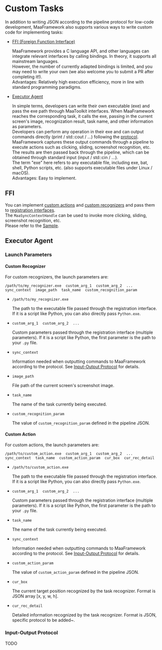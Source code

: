 # Custom Tasks

In addition to writing JSON according to the pipeline protocol for low-code development, MaaFramework also supports various ways to write custom code for implementing tasks:

- [FFI (Foreign Function Interface)](#ffi)  

  MaaFramework provides a C language API, and other languages can integrate relevant interfaces by calling bindings. In theory, it supports all mainstream languages.  
  However, the number of currently adapted bindings is limited, and you may need to write your own (we also welcome you to submit a PR after completing it!).  
  Advantages: Relatively high execution efficiency, more in line with standard programming paradigms.

- [Executor Agent](#executor-agent)  

  In simple terms, developers can write their own executable (exe) and pass the exe path through MaaToolkit interfaces. When MaaFramework reaches the corresponding task, it calls the exe, passing in the current screen's image, recognization result, task name, and other information as parameters.  
  Developers can perform any operation in their exe and can output commands directly (print / std::cout / ...) following the [protocol](#input-output-protocol). MaaFramework captures these output commands through a pipeline to execute actions such as clicking, sliding, screenshot recognition, etc. The results are then passed back through the pipeline, which can be obtained through standard input (input / std::cin / ...).  
  The term "exe" here refers to any executable file, including exe, bat, shell, Python scripts, etc. (also supports executable files under Linux / macOS).  
  Advantages: Easy to implement.

## FFI

You can implement [custom actions](https://github.com/MaaAssistantArknights/MaaFramework/blob/main/include/MaaFramework/Task/MaaCustomAction.h) and [custom recognizers](https://github.com/MaaAssistantArknights/MaaFramework/blob/main/include/MaaFramework/Task/MaaCustomRecognizer.h) and pass them to [registration interfaces](https://github.com/MaaAssistantArknights/MaaFramework/blob/main/include/MaaFramework/Instance/MaaInstance.h#L20).  
The `MaaSyncContextHandle` can be used to invoke more clicking, sliding, screenshot recognition, etc.  
Please refer to the [Sample](https://github.com/MaaAssistantArknights/MaaFramework/blob/main/sample/cpp/main.cpp#L90).

## Executor Agent

### Launch Parameters

#### Custom Recognizer

For custom recognizers, the launch parameters are:

```shell
/path/to/my_recognizer.exe  custom_arg_1  custom_arg_2  ...  sync_context  image_path  task_name  custom_recognition_param
```

- `/path/to/my_recognizer.exe`  

  The path to the executable file passed through the registration interface. If it is a script like Python, you can also directly pass `Python.exe`.

- `custom_arg_1  custom_arg_2  ...`  

  Custom parameters passed through the registration interface (multiple parameters). If it is a script like Python, the first parameter is the path to your `.py` file.

- `sync_context`  

  Information needed when outputting commands to MaaFramework according to the protocol. See [Input-Output Protocol](#input-output-protocol) for details.

- `image_path`  

  File path of the current screen's screenshot image.

- `task_name`  

  The name of the task currently being executed.

- `custom_recognition_param`  

  The value of `custom_recognition_param` defined in the pipeline JSON.

#### Custom Action

For custom actions, the launch parameters are:

```shell
/path/to/custom_action.exe  custom_arg_1  custom_arg_2  ...  sync_context  task_name  custom_action_param  cur_box  cur_rec_detail
```

- `/path/to/custom_action.exe`  

  The path to the executable file passed through the registration interface. If it is a script like Python, you can also directly pass `Python.exe`.

- `custom_arg_1  custom_arg_2  ...`  

  Custom parameters passed through the registration interface (multiple parameters). If it is a script like Python, the first parameter is the path to your `.py` file.

- `task_name`  

  The name of the task currently being executed.

- `sync_context`  

  Information needed when outputting commands to MaaFramework according to the protocol. See [Input-Output Protocol](#input-output-protocol) for details.

- `custom_action_param`  

  The value of `custom_action_param` defined in the pipeline JSON.

- `cur_box`  

  The current target position recognized by the task recognizer. Format is JSON array [x, y, w, h].

- `cur_rec_detail`  

  Detailed information recognized by the task recognizer. Format is JSON, specific protocol to be added~.

### Input-Output Protocol

TODO